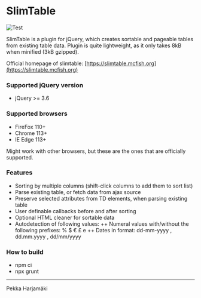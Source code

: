 # SlimTable

![Test](https://github.com/mcfizh/slimtable/actions/workflows/test-workflow.yml/badge.svg)

SlimTable is a plugin for jQuery, which creates sortable and pageable tables from existing table data. Plugin is quite lightweight, as it only takes 8kB when minified (3kB gzipped).

Official homepage of slimtable: [https://slimtable.mcfish.org](https://slimtable.mcfish.org)

### Supported jQuery version

- jQuery >= 3.6

### Supported browsers

- FireFox 110+
- Chrome 113+
- IE Edge 113+

Might work with other browsers, but these are the ones that are officially supported.

### Features

- Sorting by multiple columns (shift-click columns to add them to sort list)
- Parse existing table, or fetch data from ajax source
- Preserve selected attributes from TD elements, when parsing existing table
- User definable callbacks before and after sorting
- Optional HTML cleaner for sortable data
- Autodetection of following values:
  ++ Numeral values with/without the following prefixes: % $ € £ e
  ++ Dates in format: dd-mm-yyyy , dd.mm.yyyy , dd/mm/yyyy

### How to build

- npm ci
- npx grunt

---

Pekka Harjamäki
